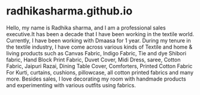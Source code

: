 # radhikasharma.github.io
Hello, my name is Radhika sharma, and I am a professional sales executive.It has been a decade that I have been working in the textile world. Currently, I have been working with Dmaasa for 1 year. During my tenure in the textile industry, I have come across various kinds of Textile and home & living products such as Canvas Fabric, Indigo Fabric, Tie and dye Shibori fabric, Hand Block Print Fabric, Duvet Cover, Midi Dress, saree, Cotton Fabric, Jaipuri Razai, Dining Table Cover, Comforters, Printed Cotton Fabric For Kurti, curtains, cushions, pillowcase, all cotton printed fabrics and many more. Besides sales, I love decorating my room with handmade products and experimenting with various outfits using fabrics.
